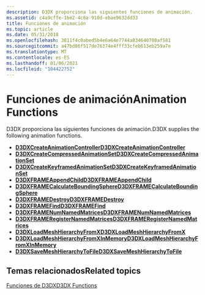 ```yaml
---
description: D3DX proporciona las siguientes funciones de animación.
ms.assetid: c4a9cffe-1be2-4c6a-910d-ebae9632dd33
title: Funciones de animación
ms.topic: article
ms.date: 05/31/2018
ms.openlocfilehash: 3811f4c0abed5b4e6a64e7744a834640708af581
ms.sourcegitcommit: a47bd86f517de76374e4fff33cfeb613eb259a7e
ms.translationtype: MT
ms.contentlocale: es-ES
ms.lasthandoff: 01/06/2021
ms.locfileid: "104422752"
---
```

# <a name="animation-functions"></a><span data-ttu-id="fbf29-103">Funciones de animación</span><span class="sxs-lookup"><span data-stu-id="fbf29-103">Animation Functions</span></span>

<span data-ttu-id="fbf29-104">D3DX proporciona las siguientes funciones de animación.</span><span class="sxs-lookup"><span data-stu-id="fbf29-104">D3DX supplies the following animation functions.</span></span>

-   [<span data-ttu-id="fbf29-105">**D3DXCreateAnimationController**</span><span class="sxs-lookup"><span data-stu-id="fbf29-105">**D3DXCreateAnimationController**</span></span>](d3dxcreateanimationcontroller.md)
-   [<span data-ttu-id="fbf29-106">**D3DXCreateCompressedAnimationSet**</span><span class="sxs-lookup"><span data-stu-id="fbf29-106">**D3DXCreateCompressedAnimationSet**</span></span>](d3dxcreatecompressedanimationset.md)
-   [<span data-ttu-id="fbf29-107">**D3DXCreateKeyframedAnimationSet**</span><span class="sxs-lookup"><span data-stu-id="fbf29-107">**D3DXCreateKeyframedAnimationSet**</span></span>](d3dxcreatekeyframedanimationset.md)
-   [<span data-ttu-id="fbf29-108">**D3DXFRAMEAppendChild**</span><span class="sxs-lookup"><span data-stu-id="fbf29-108">**D3DXFRAMEAppendChild**</span></span>](d3dxframeappendchild.md)
-   [<span data-ttu-id="fbf29-109">**D3DXFRAMECalculateBoundingSphere**</span><span class="sxs-lookup"><span data-stu-id="fbf29-109">**D3DXFRAMECalculateBoundingSphere**</span></span>](d3dxframecalculateboundingsphere.md)
-   [<span data-ttu-id="fbf29-110">**D3DXFRAMEDestroy**</span><span class="sxs-lookup"><span data-stu-id="fbf29-110">**D3DXFRAMEDestroy**</span></span>](d3dxframedestroy.md)
-   [<span data-ttu-id="fbf29-111">**D3DXFRAMEFind**</span><span class="sxs-lookup"><span data-stu-id="fbf29-111">**D3DXFRAMEFind**</span></span>](d3dxframefind.md)
-   [<span data-ttu-id="fbf29-112">**D3DXFRAMENumNamedMatrices**</span><span class="sxs-lookup"><span data-stu-id="fbf29-112">**D3DXFRAMENumNamedMatrices**</span></span>](d3dxframenumnamedmatrices.md)
-   [<span data-ttu-id="fbf29-113">**D3DXFRAMERegisterNamedMatrices**</span><span class="sxs-lookup"><span data-stu-id="fbf29-113">**D3DXFRAMERegisterNamedMatrices**</span></span>](d3dxframeregisternamedmatrices.md)
-   [<span data-ttu-id="fbf29-114">**D3DXLoadMeshHierarchyFromX**</span><span class="sxs-lookup"><span data-stu-id="fbf29-114">**D3DXLoadMeshHierarchyFromX**</span></span>](d3dxloadmeshhierarchyfromx.md)
-   [<span data-ttu-id="fbf29-115">**D3DXLoadMeshHierarchyFromXInMemory**</span><span class="sxs-lookup"><span data-stu-id="fbf29-115">**D3DXLoadMeshHierarchyFromXInMemory**</span></span>](d3dxloadmeshhierarchyfromxinmemory.md)
-   [<span data-ttu-id="fbf29-116">**D3DXSaveMeshHierarchyToFile**</span><span class="sxs-lookup"><span data-stu-id="fbf29-116">**D3DXSaveMeshHierarchyToFile**</span></span>](d3dxsavemeshhierarchytofile.md)

## <a name="related-topics"></a><span data-ttu-id="fbf29-117">Temas relacionados</span><span class="sxs-lookup"><span data-stu-id="fbf29-117">Related topics</span></span>

<dl> <dt>

[<span data-ttu-id="fbf29-118">Funciones de D3DX</span><span class="sxs-lookup"><span data-stu-id="fbf29-118">D3DX Functions</span></span>](dx9-graphics-reference-d3dx-functions.md)
</dt> </dl>

 

 



